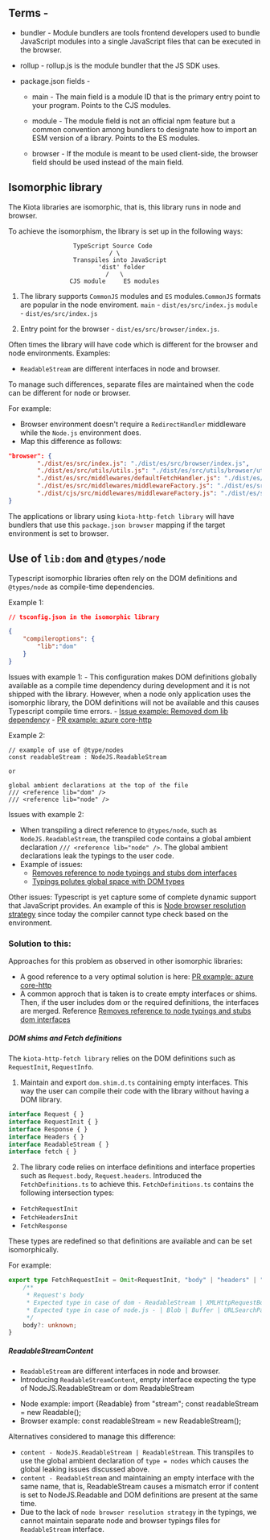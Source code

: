 ## Terms -

-   bundler - Module bundlers are tools frontend developers used to bundle JavaScript modules into a single JavaScript files that can be executed in the browser.

-   rollup - rollup.js is the module bundler that the JS SDK uses.

-   package.json fields -

    -   main - The main field is a module ID that is the primary entry point to your program. Points to the CJS modules.

    -   module - The module field is not an official npm feature but a common convention among bundlers to designate how to import an ESM version of a library. Points to the ES modules.

    -   browser - If the module is meant to be used client-side, the browser field should be used instead of the main field.

## Isomorphic library
The Kiota libraries are isomorphic, that is, this library runs in node and browser. 

To achieve the isomorphism, the library is set up in the following ways:

                      TypeScript Source Code
                                / \
                      Transpiles into JavaScript
                             'dist' folder
                               /   \
                     CJS module     ES modules
1.  The library supports `CommonJS` modules and `ES` modules.`CommonJS` formats are popular in the node enviroment. 
    `main` - `dist/es/src/index.js` 
    `module` - `dist/es/src/index.js`

2. Entry point for the browser - `dist/es/src/browser/index.js`.

Often times the library will have code which is different for the browser and node environments. 
Examples:
- `ReadableStream` are different interfaces in node and browser.

To manage such differences, separate files are maintained when the code can be different for node or browser. 

For example: 
- Browser environment doesn't require a `RedirectHandler` middleware while the `Node.js` environment does.
- Map this difference as follows: 

```json
"browser": {
        "./dist/es/src/index.js": "./dist/es/src/browser/index.js",
        "./dist/es/src/utils/utils.js": "./dist/es/src/utils/browser/utils.js",
        "./dist/es/src/middlewares/defaultFetchHandler.js": "./dist/es/src/middlewares/browser/defaultFetchHandler.js",
        "./dist/es/src/middlewares/middlewareFactory.js": "./dist/es/src/middlewares/browser/middlewareFactory.js",
        "./dist/cjs/src/middlewares/middlewareFactory.js": "./dist/es/src/middlewares/browser/middlewareFactory.js"
}
```

The applications or library using `kiota-http-fetch library` will have bundlers that use this `package.json browser` mapping if the target environment is set to browser.


## Use of `lib:dom` and `@types/node`

Typescript isomorphic libraries often rely on the DOM definitions and `@types/node` as compile-time dependencies. 

Example 1:
```json
// tsconfig.json in the isomorphic library

{
    "compileroptions": {
        "lib":"dom"
    }
}
```
Issues with example 1: 
    - This configuration makes DOM definitions globally available as a compile time dependency during development and it is not shipped with the library. However, when a node only application uses the isomorphic library, the DOM definitions will not be available and this causes Typescript  compile time errors.
    - [Issue example: Removed dom lib dependency](https://github.com/prisma-labs/graphql-request/issues/26)
    - [PR example: azure core-http](https://github.com/Azure/azure-sdk-for-js/pull/7500)
    

Example 2:
```
// example of use of @type/nodes
const readableStream : NodeJS.ReadableStream

or

global ambient declarations at the top of the file
/// <reference lib="dom" /> 
/// <reference lib="node" /> 
```

Issues with example 2:
 - When transpiling a direct reference to `@types/node`, such as  `NodeJS.ReadableStream`, the transpiled code contains a global ambient declaration `/// <reference lib="node" />`. The global ambient declarations leak the typings to the user code. 
 - Example of issues:
    - [Removes reference to node typings and stubs dom interfaces](https://github.com/aws/aws-sdk-js/pull/1228) 
    - [Typings polutes global space with DOM types ](https://github.com/node-fetch/node-fetch/issues/1285)


Other issues:
Typescript is yet capture some of complete dynamic support that JavaScript provides. An example of this is [Node browser resolution strategy](https://github.com/microsoft/TypeScript/issues/7753) since today the compiler cannot type check based on the environment.

### Solution to this:

Approaches for this problem as observed in other isomorphic libraries:
- A good reference to a very optimal solution is here: [PR example: azure core-http](https://github.com/Azure/azure-sdk-for-js/pull/7500)
- A common approch that is taken is to create empty interfaces or shims. Then, if the user includes dom or the required definitions, the interfaces are merged. Reference [Removes reference to node typings and stubs dom interfaces](https://github.com/aws/aws-sdk-js/pull/1228) 

##### DOM shims and Fetch definitions
The `kiota-http-fetch library` relies on the DOM definitions such as `RequestInit`, `RequestInfo`. 

1. Maintain and export `dom.shim.d.ts` containing empty interfaces. This way the user can compile their code with the library without having a DOM library.

```typescript
interface Request { }
interface RequestInit { }
interface Response { }
interface Headers { }
interface ReadableStream { }
interface fetch { }
```

2. The library code relies on interface definitions and interface properties such as `Request.body`, `Request.headers`. Introduced the  `FetchDefinitions.ts` to achieve this. `FetchDefinitions.ts` contains the following intersection types: 
- `FetchRequestInit`
- `FetchHeadersInit`
- `FetchResponse`

These types are redefined so that definitions are available and can be set isomorphically.

For example: 

``` typescript
export type FetchRequestInit = Omit<RequestInit, "body" | "headers" | "redirect" | "signal"> & {
	/**
	 * Request's body
	 * Expected type in case of dom - ReadableStream | XMLHttpRequestBodyInit|null
	 * Expected type in case of node.js - | Blob | Buffer | URLSearchParams | NodeJS.ReadableStream | string|null
	 */
	body?: unknown;
}
````

##### ReadableStreamContent

- `ReadableStream` are different interfaces in node and browser.
-  Introducing `ReadableStreamContent`, empty interface expecting the type of NodeJS.ReadableStream or dom ReadableStream
 * Node example: import {Readable} from "stream"; const readableStream = new Readable();
 * Browser example: const readableStream = new ReadableStream();

Alternatives considered to manage this difference:
- `content - NodeJS.ReadableStream | ReadableStream`. This transpiles to use the global ambient declaration of `type = nodes` which causes the global leaking issues discussed above.
- `content - ReadableStream` and maintaining an empty interface with the same name, that is, ReadableStream causes a mismatch error if content is set to NodeJS.Readable and DOM definitions are present at the same time. 
- Due to the lack of `node browser resolution strategy` in the typings, we cannot maintain separate node and browser typings files for `ReadableStream` interface.
